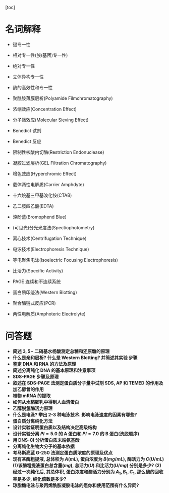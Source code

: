 [toc]

# 名词解释

+ 键专一性

+ 相对专一性(族(基团)专一性)
+ 绝对专一性
+ 立体异构专一性
+ 酶的高效性和专一性
+ 聚酰胺薄膜层析(Polyamide Filmchromatography)
+ 浓缩效应(Concentration Effect)
+ 分子筛效应(Molecular Sieving Effect)
+ Benedict 试剂
+ Benedict 反应
+ 限制性核酸内切酶(Restriction Endonuclease)
+ 凝胶过滤层析(GEL Filtration Chromatography)
+ 增色效应(Hyperchromic Effect)
+ 载体两性电解质(Carrier Amphdyte)
+ 十六烷基三甲基溴化铵(CTAB)
+ 乙二胺四乙酸(EDTA)
+ 溴酚蓝(Bromophend Blue)
+ (可见光)分光光度法(Spectiophotometry)
+ 离心技术(Centrifugation Technique)
+ 电泳技术(Electrophoresis Technique)
+ 等电聚焦电泳(Isoelectric Focusing Electrophoresis)
+ 比活力(Specific Activity)
+ PAGE 连续和不连续系统
+ 蛋白质印迹法(Western Blotting)
+ 聚合酶链式反应(PCR)
+ 两性电解质(Amphoteric Electrolyte)

# 问答题

+ **简述 $3,5-$ 二硝基水杨酸测定总糖和还原糖的原理**
+ **什么是亲和层析? 什么是 Western Blotting? 并简述其实验 步骤**
+ **鉴定 DNA 和 RNA 的方法及原理**
+ **简述分离纯化 DNA 的基本原理和注意事项**
+ **SDS-PAGE 步骤及原理**
+ **叙述在 SDS-PAGE 法测定蛋白质分子量中试剂 SDS, AP 和 TEMED 的作用及加乙醇曾的作用**
+ **植物 mRNA 的提取**
+ **如何从水稻胚乳中得到人血清蛋白**
+ **乙醇脱氢酶活力原理**
+ **什么是电泳? 举出 2-3 种电泳技术. 影响电泳速度的因素有哪些?**
+ **蛋白质分离纯化方法**
+ **设计实验证明蛋白质以及结构决定高级结构**
+ **设计实验分离 $PI=5.0$ 的 A 蛋白和 $PI=7.0$ 的 B 蛋白(洗脱顺序)**
+ **用 DNS-CI 分析蛋白质末端氨基酸**
+ **分离纯化生物大分子的基本依据**
+ **考马斯亮蓝 G-250 法测定蛋白质浓度的原理及优点**
+ **现有某酶粗提液, 总体积为 $A(mL)$, 蛋白浓度为 $B(mg/mL)$, 酶活力为 $C(U/mL)$**
  **(1)该酶粗提液蛋白总含量($mg$), 总活力($U$) 和比活力($U/mg$) 分别是多少?**
  **(2)经过一次纯化后, 其总体积, 蛋白浓度和酶活力分别为 $A_1,B_1,C_1$, 那么酶的回收率是多少, 纯化倍数是多少?**
+ **琼脂糖电泳与聚丙烯酰胺凝胶电泳的愿你和使用范围有什么异同?**